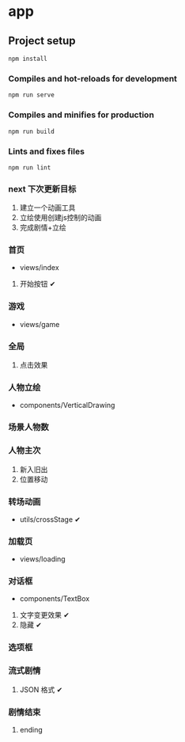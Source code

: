# app

## Project setup

```
npm install
```

### Compiles and hot-reloads for development

```
npm run serve
```

### Compiles and minifies for production

```
npm run build
```

### Lints and fixes files

```
npm run lint
```

### next 下次更新目标

1. 建立一个动画工具
2. 立绘使用创建js控制的动画
3. 完成剧情+立绘

### 首页

- views/index

1.  开始按钮 ✔

### 游戏

- views/game

### 全局

1.  点击效果

### 人物立绘

- components/VerticalDrawing

### 场景人物数

### 人物主次

1.  新入旧出
2.  位置移动

### 转场动画

- utils/crossStage ✔

### 加载页

- views/loading

### 对话框

- components/TextBox

1.  文字变更效果 ✔
2.  隐藏 ✔

### 选项框

### 流式剧情

1.  JSON 格式 ✔

### 剧情结束

1. ending
